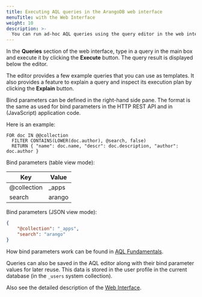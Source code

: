 ```yaml
---
title: Executing AQL queries in the ArangoDB web interface
menuTitle: with the Web Interface
weight: 10
description: >-
  You can run ad-hoc AQL queries using the query editor in the web interface
---
```

In the **Queries** section of the web interface, type in a query in the main box
and execute it by clicking the **Execute** button. The query result is displayed
below the editor.

The editor provides a few example queries that you can use as templates.
It also provides a feature to explain a query and inspect its execution plan
by clicking the **Explain** button.

Bind parameters can be defined in the right-hand side pane. The format is the
same as used for bind parameters in the HTTP REST API and in (JavaScript)
application code.
 
Here is an example: 

```aql
FOR doc IN @@collection
  FILTER CONTAINS(LOWER(doc.author), @search, false)
  RETURN { "name": doc.name, "descr": doc.description, "author": doc.author }
```

Bind parameters (table view mode):

| Key         | Value  |
|-------------|--------|
| @collection | _apps  |
| search      | arango |

Bind parameters (JSON view mode):

```json
{
    "@collection": "_apps",
    "search": "arango"
}
```

How bind parameters work can be found in [AQL Fundamentals](../fundamentals/bind-parameters.md).

Queries can also be saved in the AQL editor along with their bind parameter values
for later reuse. This data is stored in the user profile in the current database
(in the `_users` system collection). 

Also see the detailed description of the [Web Interface](../../components/web-interface/_index.md).

